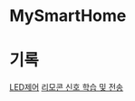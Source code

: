 # MySmartHome


# 기록

[LED제어](https://velog.io/@jkj5666/SmartHome%EB%A7%8C%EB%93%A4%EA%B8%B0-1.-LED-%EC%A0%9C%EC%96%B4%ED%95%98%EA%B8%B0)
[리모콘 신호 학습 및 전송](https://velog.io/@jkj5666/SmartHome%EB%A7%8C%EB%93%A4%EA%B8%B0-2.-%EB%A6%AC%EB%AA%A8%EC%BD%98-%EC%8B%A0%ED%98%B8-%EB%B3%B5%EC%A0%9C-%EB%B0%8F-%EC%A0%84%EC%86%A1-LIRC)
